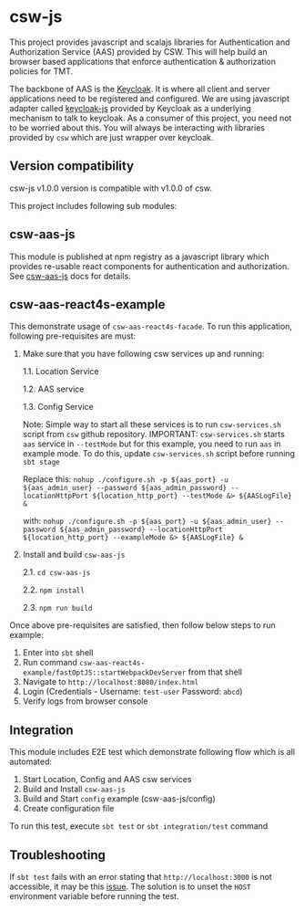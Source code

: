 # csw-js

This project provides javascript and scalajs libraries for Authentication and Authorization Service (AAS) provided by CSW.
This will help build an browser based applications that enforce authentication & authorization policies for TMT.

The backbone of AAS is the [Keycloak](https://www.keycloak.org/documentation.html). It is where all client and server applications need to be registered and configured.
We are using javascript adapter called [keycloak-js](https://www.npmjs.com/package/keycloak-js) provided by Keycloak as a underlying mechanism to talk to keycloak.
As a consumer of this project, you need not to be worried about this. You will always be interacting with libraries provided by `csw` which are just wrapper over keycloak. 


## Version compatibility

csw-js v1.0.0 version is compatible with v1.0.0 of csw.

This project includes following sub modules:
## csw-aas-js
This module is published at npm registry as a javascript library which provides re-usable react components for authentication and authorization.
See [csw-aas-js](https://tmtsoftware.github.io/csw-js/1.0.0/aas/csw-aas-js) docs for details.

## csw-aas-react4s-example
This demonstrate usage of `csw-aas-react4s-facade`.
To run this application, following pre-requisites are must:
1. Make sure that you have following csw services up and running:
    
    1.1. Location Service
    
    1.2. AAS service
    
    1.3. Config Service
    
    Note: Simple way to start all these services is to run `csw-services.sh` script from `csw` github repository.
    IMPORTANT: `csw-services.sh` starts `aas` service in `--testMode` but for this example, you need to run `aas` in example mode.
    To do this, update `csw-services.sh` script before running `sbt stage`
    
    Replace this: `nohup ./configure.sh -p ${aas_port} -u ${aas_admin_user} --password ${aas_admin_password} --locationHttpPort ${location_http_port} --testMode &> ${AASLogFile} &`
    
    with: `nohup ./configure.sh -p ${aas_port} -u ${aas_admin_user} --password ${aas_admin_password} --locationHttpPort ${location_http_port} --exampleMode &> ${AASLogFile} &`
    
2. Install and build `csw-aas-js`

    2.1. `cd csw-aas-js`
    
    2.2. `npm install`
    
    2.3. `npm run build` 

Once above pre-requisites are satisfied, then follow below steps to run example:
1. Enter into `sbt` shell
2. Run command `csw-aas-react4s-example/fastOptJS::startWebpackDevServer` from that shell
3. Navigate to `http://localhost:8080/index.html`
4. Login (Credentials - Username: `test-user` Password: `abcd`)
5. Verify logs from browser console

## Integration
This module includes E2E test which demonstrate following flow which is all automated:
1. Start Location, Config and AAS csw services
2. Build and Install `csw-aas-js`
3. Build and Start `config` example (csw-aas-js/config)
4. Create configuration file

To run this test, execute `sbt test` or `sbt integration/test` command

## Troubleshooting

If `sbt test` fails with an error stating that `http://localhost:3000` is not accessible, it may be this [issue](https://github.com/facebook/create-react-app/issues/2844). 
The solution is to unset the `HOST` environment variable before running the test.

